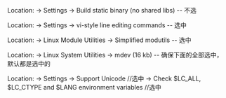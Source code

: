 Location:
 -> Settings
	-> Build static binary (no shared libs)	-- 不选

Location:
 -> Settings
	-> vi-style line editing commands		-- 选中

Location:
 -> Linux Module Utilities
	-> Simplified modutils					-- 选中

Location:
 -> Linux System Utilities
	-> mdev (16 kb)							-- 确保下面的全部选中，默认都是选中的


Location:
 -> Settings
	-> Support Unicode //选中
		-> Check $LC_ALL, $LC_CTYPE and $LANG environment variables //选中

